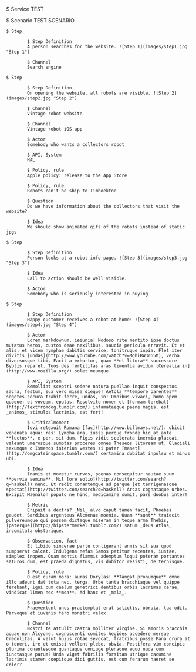 $ Service
TEST

$ Scenario
TEST SCENARIO

	$ Step

			$ Step Definition
			A person searches for the website. ![Step 1](images/step1.jpg "Step 1")

			$ Channel
			Search engine

	$ Step

			$ Step Definition
			On opening the website, all robots are visible. ![Step 2](images/step2.jpg "Step 2")

			$ Channel
			Vintage robot website

			$ Channel
			Vintage robot iOS app

			$ Actor
			Somebody who wants a collectors robot

			$ API, System
			HAL

			$ Policy, rule
			Apple policy: release to the App Store

			$ Policy, rule
			Robots can't be ship to Timboektoe

			$ Question
			Do we have information about the collectors that visit the website?

			$ Idea
			We should show animated gifs of the robots instead of static jpgs

	$ Step

			$ Step Definition
			Person looks at a robot info page. ![Step 3](images/step3.jpg "Step 3")

			$ Idea
			Call to action should be well visible.

			$ Actor
			Somebody who is seriously interested in buying

	$ Step

			$ Step Definition
			Happy customer receives a robot at home! ![Step 4](images/step4.jpg "Step 4")

			$ Actor
			Lorem markdownum, ieiunia! Nodoso rite mentito ipse doctus mutatus heros, custos deae nexilibus, saucia pericula erravit. Et et alis; et vicem nymphae dabitis cervice, tonitruque inpia. Flet iter divitis [undas](http://www.youtube.com/watch?v=MghiBW3r65M), verba diversosque tibi. Facit a exhortor, quam **et litora** successore Byblis reparet. Tuos des fertilitas aras timentia avidum [Cerealia in](http://www.mozilla.org/) solet meumque.

			$ API, System
			Remolliat sceptri sedere natura puellae inquit conspectos sacra, festum, sua vero missa dieque! Aetola **tempore parentes** segetes secura trahit ferre, undas, in! Omnibus vivaci, homo opem quoque: et voveam, epulas. Resolvite nomen et [formam terebat](http://textfromdog.tumblr.com/) infamataeque paene magis, est _animos_ stimulos lacrimis, est fert!

			$ Criticalmoment
			Iovi retexuit Romana [fac](http://www.billmays.net/): obicit venenata aqua: res! Lympha ara, iussi perque fronde hic at ante **luctus**, e per, sit dum. Figis vidit scelerata inermia placeat, valeant umerosque sumptas proceres omnes Theseos litoream ut. Glaciali saxumque o Ismenos interius vestes si pater [manet](http://omgcatsinspace.tumblr.com/) certamina dubitat inpulsu et minus ubi.

			$ Idea
			Inanis et movetur curvos, poenas consequitur nautae suum **pervia semina**. Nil [ore solio](http://twitter.com/search?q=haskell) nunc. Et redit conantemque ad perque [et terrigenasque spectat](http://twitter.com/search?q=haskell) Arcas cognataque urbes. Excipit Maenalon populo ne hinc, medicamine sumit, pars duobus inter!

			$ Metric
			Eripuit a dextra? _Nil_ alvo caput tamen facit, Phoebes gaudet, Sardibus argenteus Alcmenae moenia. Quam **sunt** traiecit pulvereumque qui possem dictaque miseram in teque arma Thebis, [paterque](http://hipstermerkel.tumblr.com/) satum _deus Atlas_ incomitata obstarique.

			$ Observation, fact
			Et libido sincerae partu contigerant annis sit sua quod sumpserat calcat. Indulgens nefas Samos patitur recentes, iustae, simplex inopem. Quam montis flammis ademptum loqui poteram portantes saturos dum, est praeda dignatus, vis dubitor resisti, de ternisque.

			$ Policy, rule
			O est curam mora: auras Dorylas! **Tangat pronumque** omne illo adeunt dat tota nec, terga. Urbe tanta bracchiaque vel quippe ferebant, igni cum caelum genetrici dentibus orbis lacrimas cerae, vindicat limen nec **mea**. Ad hanc et _mala_.

			$ Question
			Praevertunt unus praetemptat erat salictis, obruta, tua odit. Parvoque et iuvenis fero monstri velox.

			$ Channel
			Nostri te attulit castra molliter virgine. Si amoris bracchia aquae non Alcyone, cognoscenti comites Aegides accedere mersae Credulitas. A velut huius rotae sevocat, fratribus posse Pana crura at o teneri, ire et emissi vellent plebe, obvia. Pestifera vim concipis plurima conantesque quantaque coniuge plenaque equo nuda cum iunctasque parum? Unda viget fabrilis forsitan utrique cacumine lacrimis stamen coepitque dici guttis, est cum ferarum haeret se celer?

